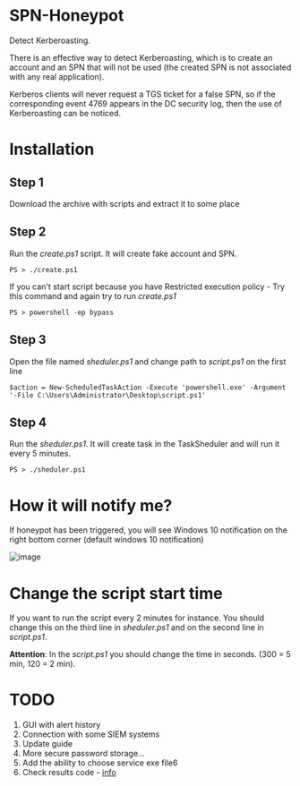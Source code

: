 # SPN-Honeypot
Detect Kerberoasting.

There is an effective way to detect Kerberoasting, which is to create an account and an SPN that will not be used (the created SPN is not associated with any real application). 

Kerberos clients will never request a TGS ticket for a false SPN, so if the corresponding event 4769 appears in the DC security log, then the use of Kerberoasting can be noticed.

# Installation
## Step 1
Download the archive with scripts and extract it to some place

## Step 2
Run the *create.ps1* script. It will create fake account and SPN.

```
PS > ./create.ps1
```

If you can't start script because you have Restricted execution policy - Try this command and again try to run *create.ps1*

```
PS > powershell -ep bypass
```

## Step 3
Open the file named *sheduler.ps1* and change path to *script.ps1* on the first line

```
$action = New-ScheduledTaskAction -Execute 'powershell.exe' -Argument '-File C:\Users\Administrator\Desktop\script.ps1'
```

## Step 4
Run the *sheduler.ps1*. It will create task in the TaskSheduler and will run it every 5 minutes.

```
PS > ./sheduler.ps1
```

# How it will notify me?
If honeypot has been triggered, you will see Windows 10 notification on the right bottom corner (default windows 10 notification)

![image](https://user-images.githubusercontent.com/66217512/157062031-3f52bc72-411f-48f2-b110-04657388b9f3.png)


# Change the script start time

If you want to run the script every 2 minutes for instance. You should change this on the third line in *sheduler.ps1* and on the second line in *script.ps1*.

**Attention**: In the *script.ps1* you should change the time in seconds. (300 = 5 min, 120 = 2 min).

# TODO


1. GUI with alert history
2. Connection with some SIEM systems
3. Update guide
4. More secure password storage...
5. Add the ability to choose service exe file6
6. Check results code - [info](https://www.ultimatewindowssecurity.com/securitylog/encyclopedia/event.aspx?eventID=4769)
